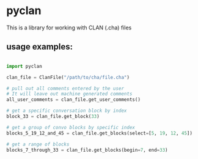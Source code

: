 # pyclan

This is a library for working with CLAN (.cha) files


## usage examples:

```python

import pyclan

clan_file = ClanFile("/path/to/cha/file.cha")

# pull out all comments entered by the user
# It will leave out machine generated comments
all_user_comments = clan_file.get_user_comments()

# get a specific conversation block by index
block_33 = clan_file.get_block(33)

# get a group of convo blocks by specific index
blocks_5_19_12_and_45 = clan_file.get_blocks(select=[5, 19, 12, 45])

# get a range of blocks
blocks_7_through_33 = clan_file.get_blocks(begin=7, end=33)

```
